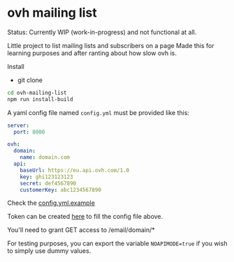 ovh mailing list
=================
Status: Currently WIP (work-in-progress) and not functional at all.


Little project to list mailing lists and subscribers on a page
Made this for learning purposes and after ranting about how slow ovh is.

Install

* git clone
```bash
cd ovh-mailing-list
npm run install-build 
```

A yaml config file named `config.yml` must be provided like this:

```yml
server:
  port: 8000

ovh:
  domain:
    name: domain.com
  api:
    baseUrl: https://eu.api.ovh.com/1.0
    key: ghi123123123
    secret: def4567890
    customerKey: abc1234567890
```

Check the [config.yml.example](https://github.com/rlko/ovh-mailing-list/blob/main/config.example.yml)

Token can be created [here](https://www.ovh.com/auth/api/createToken) to fill the config file above.

You'll need to grant GET access to /email/domain/*

For testing purposes, you can export the variable `NOAPIMODE=true` if you wish to simply use dummy values.
